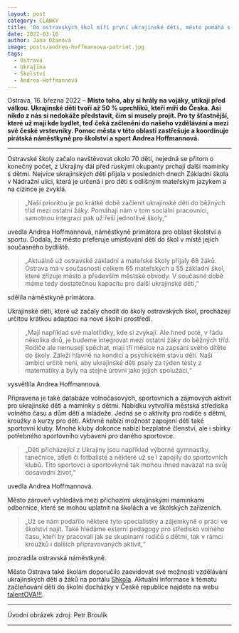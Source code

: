 ```yaml
---
layout: post
category: CLANKY
title: 'Do ostravských škol míří první ukrajinské děti, město pomáhá s jejich začleněním'			
date: 2022-03-16
author: Jana Ožanová
image: posts/andrea-hoffmannova-patriot.jpg
tags:				
  - Ostrava
  - Ukrajina
  - Školství
  - Andrea-Hoffmannová
---
```


Ostrava, 16. března 2022 – **Místo toho, aby si hrály na vojáky, utíkají před válkou. Ukrajinské děti tvoří až 50 % uprchlíků, kteří míří do Česka. Asi nikdo z nás si nedokáže představit, čím si musely projít. Pro ty šťastnější, které už mají kde bydlet, teď čeká začlenění do našeho vzdělávání a mezi své české vrstevníky. Pomoc města v této oblasti zastřešuje a koordinuje pirátská náměstkyně pro školství a sport Andrea Hoffmannová.**

<hr />

Ostravské školy začalo navštěvovat okolo 70 dětí, nejedná se přitom o konečný počet, z Ukrajiny dál před ruskými okupanty prchají další maminky s dětmi. Nejvíce ukrajinských dětí přijala v posledních dnech Základní škola v Nádražní ulici, která je určená i pro děti s odlišným mateřským jazykem a na cizince je zvyklá.

>„Naší prioritou je po krátké době začlenit ukrajinské děti do běžných tříd mezi ostatní žáky. Pomáhají nám v tom sociální pracovníci, samotnou integraci pak už řeší jednotlivé školy,“

uvedla Andrea Hoffmannová, náměstkyně primátora pro oblast školství a sportu. Dodala, že město preferuje umísťování dětí do škol v místě jejich současného bydliště.

>„Aktuálně už ostravské základní a mateřské školy přijaly 68 žáků. Ostrava má v současnosti celkem 65 mateřských a 55 základní škol, které zřizuje město a především městské obvody. V současné době máme tedy dostatečnou kapacitu pro další ukrajinské děti,“

sdělila náměstkyně primátora.

Ukrajinské děti, které už začaly chodit do školy ostravských škol, procházejí určitou krátkou adaptací na nové školní prostředí.

>„Mají například své malotřídky, kde si zvykají. Ale hned poté, v řádu několika dnů, je budeme integrovat mezi ostatní žáky do běžných tříd. Rodiče ale nemusejí spěchat, mají tři měsíce na zapsání svého dítěte do školy. Záleží hlavně na kondici a psychickém stavu dětí. Naší ambicí určitě není, aby ukrajinské děti psaly za týden testy z matematiky a byly na stejné úrovni jako jejich spolužáci,“

vysvětlila  Andrea Hoffmannová.

Připravena je také databáze volnočasových, sportovních a zájmových aktivit pro ukrajinské děti a maminky s dětmi. Nabídku vytvořila městská střediska volného času a dům dětí a mládeže. Jedná se o aktivity pro rodiče s dětmi, kroužky a kurzy pro děti. Aktivně nabízí možnost zapojení dětí také sportovní kluby. Mnohé kluby dokonce nabízí bezplatné členství, ale i sbírky potřebného sportovního vybavení pro daného sportovce.

>„Děti přicházející z Ukrajiny jsou například výborné gymnastky, tanečnice, atleti či fotbalisté a některé už se i zapojily do sportovních klubů. Tito sportovci a sportovkyně tak mohou ihned navázat na svůj dosavadní život,“

uvedla Andrea Hoffmannová.  

Město zároveň vyhledává mezi příchozími ukrajinskými maminkami odbornice, které se mohou uplatnit na školách a ve školských zařízeních.

>„Už se nám podařilo některé tyto specialistky a zájemkyně o práci ve školství najít. Také hledáme externí pedagogy pro středisko volného času, kteří by pracovali jak se skupinami rodičů s dětmi, tak v rámci kroužků i dalších připravovaných aktivit,“

prozradila ostravská náměstkyně.

Město Ostrava také školám doporučilo zaevidovat své možnosti vzdělávání ukrajinských dětí a žáků na portálu [Shkola](https://shkola.cz "Web pro pomoc školní docházkou pro ukrajínské děti"). Aktuální informace k tématu začleňování dětí do školní docházky v České republice najdete na webu [talentOVA!!!](https://talentova.cz/ "Projekt Ostravy na podporu vzdělávání").

---

Úvodní obrázek zdroj: Petr Broulík

- - -

